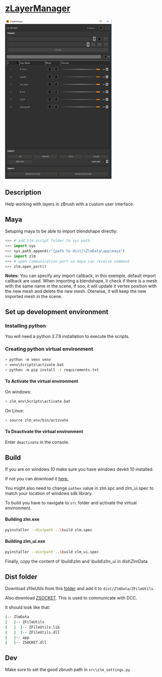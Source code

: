 # [zLayerManager](https://jonasouellet.github.io/zlayermanager/)

<img src="https://raw.githubusercontent.com/JonasOuellet/zlayermanager/master/docs/_images/zlm_all.png" width="350" alt="zLayerManager UI"/>

## Description

Help working with layers in zBrush with a custom user interface. 

## Maya

Setuping maya to be able to import blendshape directly:

```python
>>> # add zlm script folder to sys path
>>> import sys
>>> sys.path.append(r"{path to dist}\ZlmData\app\maya")
>>> import zlm
>>> # open communication port so maya can receive command
>>> zlm.open_port()
```

**Notes:** You can specify any import callback, in this exemple, default import callback are used.  When importing a blendshape, it check if there is a mesh with the same name in the scene, if soo, it will update it vertex position with the new mesh and delete the new mesh.  Oterwise, it will keep the new imported mesh in the scene.


## Set up development environment

### Installing python

You will need a python 3.7.9 installation to execute the scripts.

### Creating python virtual environment

```bash
> python -m venv venv
> venv\Scripts\activate.bat
> python -m pip install -r requirements.txt
```

#### To Activate the virtual environment

On windows:

```bash
> zlm_env\Scripts\activate.bat
```

On Linux:
```bash
> source zlm_env/bin/activate
```

#### To Deactivate the virtual environment

Enter `deactivate` in the console.



## Build

If you are on windows 10 make sure you have windows devkit 10 installed.

If not you can download it [here.](https://developer.microsoft.com/en-us/windows/downloads/windows-10-sdk)

You might also need to change `pathex` value in zlm.spc and zlm_ui.spec to match your location of windows sdk library.


To build you have to navigate to `src` folder and activate the virtual environment.

#### Building zlm.exe
```bash
pyinstaller --distpath ..\build zlm.spec
```

#### Building zlm_ui.exe
```bash
pyinstaller --distpath ..\build zlm_ui.spec
```

Finally, copy the content of \build\zlm and \build\zlm_ui in dist\ZlmData

## Dist folder

Download zfileUtils from this [folder](http://docs.pixologic.com/user-guide/customizing-zbrush/zscripting/zfileutils/) and add it to `dist/ZlmData/ZFileUtils`.  

Also download [ZSOCKET](https://github.com/JonasOuellet/zsocket).  This is used to communicate with DCC.


It should look like that:

```bash
|-- ZlmData
|   |-- ZFileUtils
|   |  |-- ZFileUtils.lib
|   |  |-- ZFileUtils.dll
|   |-- app
|   |-- ZSOCKET.dll
```

## Dev

Make sure to set the good zbrush path in `src\zlm_settings.py`